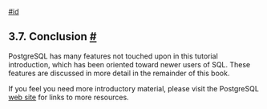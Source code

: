 [#id](#TUTORIAL-CONCLUSION)

## 3.7. Conclusion [#](#TUTORIAL-CONCLUSION)

PostgreSQL has many features not touched upon in this tutorial introduction, which has been oriented toward newer users of SQL. These features are discussed in more detail in the remainder of this book.

If you feel you need more introductory material, please visit the PostgreSQL [web site](https://www.postgresql.org) for links to more resources.
